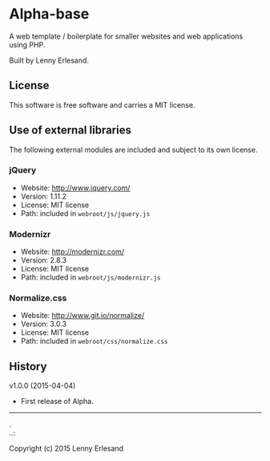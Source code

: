 Alpha-base
==========

A web template / boilerplate for smaller websites and web applications using PHP.

Built by Lenny Erlesand.



License 
------------------

This software is free software and carries a MIT license.



Use of external libraries
-----------------------------------

The following external modules are included and subject to its own license.


### jQuery
* Website: http://www.jquery.com/
* Version: 1.11.2
* License: MIT license
* Path: included in `webroot/js/jquery.js`

### Modernizr
* Website: http://modernizr.com/
* Version: 2.8.3
* License: MIT license 
* Path: included in `webroot/js/modernizr.js`

### Normalize.css
* Website: http://www.git.io/normalize/
* Version: 3.0.3
* License: MIT license
* Path: included in `webroot/css/normalize.css`



History
-----------------------------------

v1.0.0 (2015-04-04)

* First release of Alpha.



------------------
 .  
..:

Copyright (c) 2015 Lenny Erlesand



